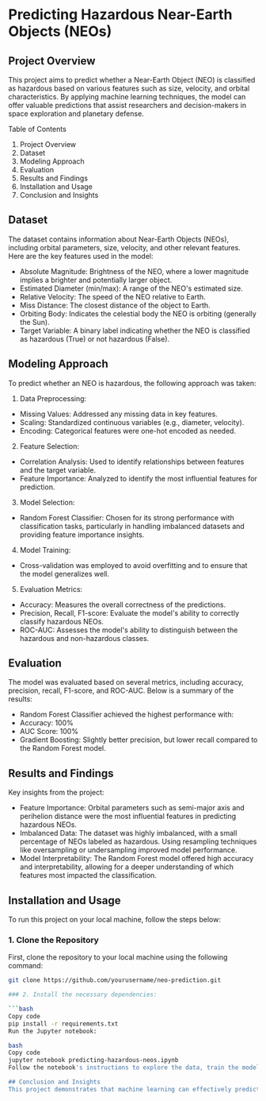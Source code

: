 # Predicting Hazardous Near-Earth Objects (NEOs)
## Project Overview
This project aims to predict whether a Near-Earth Object (NEO) is classified as hazardous based on various features such as size, velocity, and orbital characteristics. By applying machine learning techniques, the model can offer valuable predictions that assist researchers and decision-makers in space exploration and planetary defense.

Table of Contents
1. Project Overview
2. Dataset
3. Modeling Approach
4. Evaluation
5. Results and Findings
6. Installation and Usage
7. Conclusion and Insights

## Dataset   
The dataset contains information about Near-Earth Objects (NEOs), including orbital parameters, size, velocity, and other relevant features. Here are the key features used in the model:
* Absolute Magnitude: Brightness of the NEO, where a lower magnitude implies a brighter and potentially larger object.
* Estimated Diameter (min/max): A range of the NEO's estimated size.
* Relative Velocity: The speed of the NEO relative to Earth.
* Miss Distance: The closest distance of the object to Earth.
* Orbiting Body: Indicates the celestial body the NEO is orbiting (generally the Sun).
* Target Variable: A binary label indicating whether the NEO is classified as hazardous (True) or not hazardous (False).
  
## Modeling Approach
To predict whether an NEO is hazardous, the following approach was taken:
1. Data Preprocessing:
* Missing Values: Addressed any missing data in key features.
* Scaling: Standardized continuous variables (e.g., diameter, velocity).
* Encoding: Categorical features were one-hot encoded as needed.

2. Feature Selection:
* Correlation Analysis: Used to identify relationships between features and the target variable.
* Feature Importance: Analyzed to identify the most influential features for prediction.
 
3. Model Selection:
* Random Forest Classifier: Chosen for its strong performance with classification tasks, particularly in handling imbalanced datasets and providing feature importance insights.
  
4. Model Training:
* Cross-validation was employed to avoid overfitting and to ensure that the model generalizes well.
  
5. Evaluation Metrics:
* Accuracy: Measures the overall correctness of the predictions.
* Precision, Recall, F1-score: Evaluate the model's ability to correctly classify hazardous NEOs.
* ROC-AUC: Assesses the model's ability to distinguish between the hazardous and non-hazardous classes.

## Evaluation
The model was evaluated based on several metrics, including accuracy, precision, recall, F1-score, and ROC-AUC. Below is a summary of the results:
* Random Forest Classifier achieved the highest performance with:
 * Accuracy: 100%
 * AUC Score: 100%
* Gradient Boosting: Slightly better precision, but lower recall compared to the Random Forest model.
  
## Results and Findings
Key insights from the project:
* Feature Importance: Orbital parameters such as semi-major axis and perihelion distance were the most influential features in predicting hazardous NEOs.
* Imbalanced Data: The dataset was highly imbalanced, with a small percentage of NEOs labeled as hazardous. Using resampling techniques like oversampling or undersampling improved model performance.
* Model Interpretability: The Random Forest model offered high accuracy and interpretability, allowing for a deeper understanding of which features most impacted the classification.
  
## Installation and Usage

To run this project on your local machine, follow the steps below:

### 1. Clone the Repository
First, clone the repository to your local machine using the following command:

```bash
git clone https://github.com/yourusername/neo-prediction.git

### 2. Install the necessary dependencies:

```bash
Copy code
pip install -r requirements.txt
Run the Jupyter notebook:

bash
Copy code
jupyter notebook predicting-hazardous-neos.ipynb
Follow the notebook's instructions to explore the data, train the models, and evaluate their performance.

## Conclusion and Insights
This project demonstrates that machine learning can effectively predict whether an NEO is hazardous based on a combination of physical and orbital parameters. The Random Forest model provided a high degree of accuracy and offered interpretable results, which could be beneficial for early warning systems in planetary defense.
